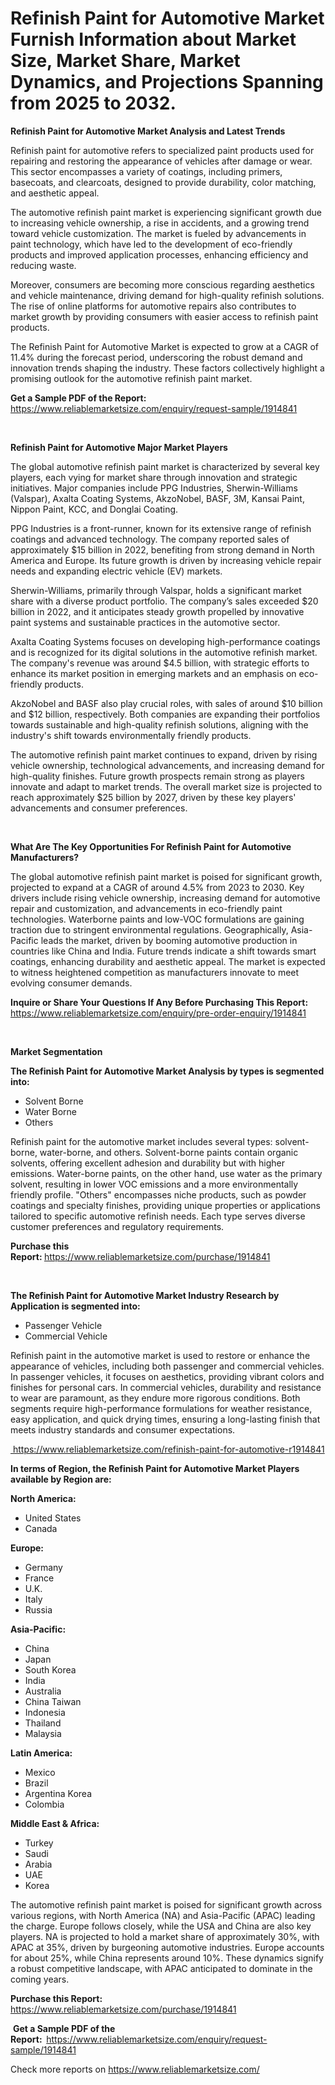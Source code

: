<p><h1>Refinish Paint for Automotive Market Furnish Information about Market Size, Market Share, Market Dynamics, and Projections Spanning from 2025 to 2032.</h1></p><p><strong>Refinish Paint for Automotive Market Analysis and Latest Trends</strong></p>
<p><p>Refinish paint for automotive refers to specialized paint products used for repairing and restoring the appearance of vehicles after damage or wear. This sector encompasses a variety of coatings, including primers, basecoats, and clearcoats, designed to provide durability, color matching, and aesthetic appeal. </p><p>The automotive refinish paint market is experiencing significant growth due to increasing vehicle ownership, a rise in accidents, and a growing trend toward vehicle customization. The market is fueled by advancements in paint technology, which have led to the development of eco-friendly products and improved application processes, enhancing efficiency and reducing waste. </p><p>Moreover, consumers are becoming more conscious regarding aesthetics and vehicle maintenance, driving demand for high-quality refinish solutions. The rise of online platforms for automotive repairs also contributes to market growth by providing consumers with easier access to refinish paint products. </p><p>The Refinish Paint for Automotive Market is expected to grow at a CAGR of 11.4% during the forecast period, underscoring the robust demand and innovation trends shaping the industry. These factors collectively highlight a promising outlook for the automotive refinish paint market.</p></p>
<p><strong>Get a Sample PDF of the Report:&nbsp;</strong> <a href="https://www.reliablemarketsize.com/enquiry/request-sample/1914841?utm_campaign=2317&utm_medium=2&utm_source=Github&utm_content=ia&utm_term=03042025&utm_id=refinish-paint-for-automotive">https://www.reliablemarketsize.com/enquiry/request-sample/1914841</a></p>
<p>&nbsp;</p>
<p><strong>Refinish Paint for Automotive Major Market Players</strong></p>
<p><p>The global automotive refinish paint market is characterized by several key players, each vying for market share through innovation and strategic initiatives. Major companies include PPG Industries, Sherwin-Williams (Valspar), Axalta Coating Systems, AkzoNobel, BASF, 3M, Kansai Paint, Nippon Paint, KCC, and Donglai Coating.</p><p>PPG Industries is a front-runner, known for its extensive range of refinish coatings and advanced technology. The company reported sales of approximately $15 billion in 2022, benefiting from strong demand in North America and Europe. Its future growth is driven by increasing vehicle repair needs and expanding electric vehicle (EV) markets.</p><p>Sherwin-Williams, primarily through Valspar, holds a significant market share with a diverse product portfolio. The company’s sales exceeded $20 billion in 2022, and it anticipates steady growth propelled by innovative paint systems and sustainable practices in the automotive sector.</p><p>Axalta Coating Systems focuses on developing high-performance coatings and is recognized for its digital solutions in the automotive refinish market. The company's revenue was around $4.5 billion, with strategic efforts to enhance its market position in emerging markets and an emphasis on eco-friendly products.</p><p>AkzoNobel and BASF also play crucial roles, with sales of around $10 billion and $12 billion, respectively. Both companies are expanding their portfolios towards sustainable and high-quality refinish solutions, aligning with the industry's shift towards environmentally friendly products.</p><p>The automotive refinish paint market continues to expand, driven by rising vehicle ownership, technological advancements, and increasing demand for high-quality finishes. Future growth prospects remain strong as players innovate and adapt to market trends. The overall market size is projected to reach approximately $25 billion by 2027, driven by these key players' advancements and consumer preferences.</p></p>
<p>&nbsp;</p>
<p><strong>What Are The Key Opportunities For Refinish Paint for Automotive Manufacturers?</strong></p>
<p><p>The global automotive refinish paint market is poised for significant growth, projected to expand at a CAGR of around 4.5% from 2023 to 2030. Key drivers include rising vehicle ownership, increasing demand for automotive repair and customization, and advancements in eco-friendly paint technologies. Waterborne paints and low-VOC formulations are gaining traction due to stringent environmental regulations. Geographically, Asia-Pacific leads the market, driven by booming automotive production in countries like China and India. Future trends indicate a shift towards smart coatings, enhancing durability and aesthetic appeal. The market is expected to witness heightened competition as manufacturers innovate to meet evolving consumer demands.</p></p>
<p><strong>Inquire or Share Your Questions If Any Before Purchasing This Report:</strong> <a href="https://www.reliablemarketsize.com/enquiry/pre-order-enquiry/1914841?utm_campaign=2317&utm_medium=2&utm_source=Github&utm_content=ia&utm_term=03042025&utm_id=refinish-paint-for-automotive">https://www.reliablemarketsize.com/enquiry/pre-order-enquiry/1914841</a></p>
<p>&nbsp;</p>
<p><strong>Market Segmentation</strong></p>
<p><strong>The Refinish Paint for Automotive Market Analysis by types is segmented into:</strong></p>
<p><ul><li>Solvent Borne</li><li>Water Borne</li><li>Others</li></ul></p>
<p><p>Refinish paint for the automotive market includes several types: solvent-borne, water-borne, and others. Solvent-borne paints contain organic solvents, offering excellent adhesion and durability but with higher emissions. Water-borne paints, on the other hand, use water as the primary solvent, resulting in lower VOC emissions and a more environmentally friendly profile. "Others" encompasses niche products, such as powder coatings and specialty finishes, providing unique properties or applications tailored to specific automotive refinish needs. Each type serves diverse customer preferences and regulatory requirements.</p></p>
<p><strong>Purchase this Report:&nbsp;</strong><a href="https://www.reliablemarketsize.com/purchase/1914841?utm_campaign=2317&utm_medium=2&utm_source=Github&utm_content=ia&utm_term=03042025&utm_id=refinish-paint-for-automotive">https://www.reliablemarketsize.com/purchase/1914841</a></p>
<p>&nbsp;</p>
<p><strong>The Refinish Paint for Automotive Market Industry Research by Application is segmented into:</strong></p>
<p><ul><li>Passenger Vehicle</li><li>Commercial Vehicle</li></ul></p>
<p><p>Refinish paint in the automotive market is used to restore or enhance the appearance of vehicles, including both passenger and commercial vehicles. In passenger vehicles, it focuses on aesthetics, providing vibrant colors and finishes for personal cars. In commercial vehicles, durability and resistance to wear are paramount, as they endure more rigorous conditions. Both segments require high-performance formulations for weather resistance, easy application, and quick drying times, ensuring a long-lasting finish that meets industry standards and consumer expectations.</p></p>
<p><a href="https://www.reliablemarketsize.com/refinish-paint-for-automotive-r1914841?utm_campaign=2317&utm_medium=2&utm_source=Github&utm_content=ia&utm_term=03042025&utm_id=refinish-paint-for-automotive">&nbsp;https://www.reliablemarketsize.com/refinish-paint-for-automotive-r1914841</a></p>
<p><strong>In terms of Region, the Refinish Paint for Automotive Market Players available by Region are:</strong></p>
<p>
    <p> <strong> North America: </strong>
        <ul>
            <li>United States</li>
            <li>Canada</li>
        </ul>
        </p> 
    <p> <strong> Europe: </strong>
        <ul>
            <li>Germany</li>
            <li>France</li>
            <li>U.K.</li>
            <li>Italy</li>
            <li>Russia</li>
        </ul>
        </p> 
    <p> <strong> Asia-Pacific: </strong>
        <ul>
            <li>China</li>
            <li>Japan</li>
            <li>South Korea</li>
            <li>India</li>
            <li>Australia</li>
            <li>China Taiwan</li>
            <li>Indonesia</li>
            <li>Thailand</li>
            <li>Malaysia</li>
        </ul>
        </p> 
    <p> <strong> Latin America: </strong>
        <ul>
            <li>Mexico</li>
            <li>Brazil</li>
            <li>Argentina Korea</li>
            <li>Colombia</li>
        </ul>
        </p> 
    <p> <strong> Middle East & Africa: </strong>
        <ul>
            <li>Turkey</li>
            <li>Saudi</li>
            <li>Arabia</li>
            <li>UAE</li>
            <li>Korea</li>
        </ul>
    </p>
    </p>
<p><p>The automotive refinish paint market is poised for significant growth across various regions, with North America (NA) and Asia-Pacific (APAC) leading the charge. Europe follows closely, while the USA and China are also key players. NA is projected to hold a market share of approximately 30%, with APAC at 35%, driven by burgeoning automotive industries. Europe accounts for about 25%, while China represents around 10%. These dynamics signify a robust competitive landscape, with APAC anticipated to dominate in the coming years.</p></p>
<p><strong>Purchase this Report: </strong><a href="https://www.reliablemarketsize.com/purchase/1914841?utm_campaign=2317&utm_medium=2&utm_source=Github&utm_content=ia&utm_term=03042025&utm_id=refinish-paint-for-automotive">https://www.reliablemarketsize.com/purchase/1914841</a></p>
<p>&nbsp;<strong>Get a Sample PDF of the Report:&nbsp;&nbsp;</strong><a href="https://www.reliablemarketsize.com/enquiry/request-sample/1914841?utm_campaign=2317&utm_medium=2&utm_source=Github&utm_content=ia&utm_term=03042025&utm_id=refinish-paint-for-automotive">https://www.reliablemarketsize.com/enquiry/request-sample/1914841</a></p>
<p><strong></strong></p>
<p>Check more reports on <a href="https://www.reliablemarketsize.com/?utm_campaign=2317&utm_medium=2&utm_source=Github&utm_content=ia&utm_term=03042025&utm_id=refinish-paint-for-automotive">https://www.reliablemarketsize.com/</a></p>